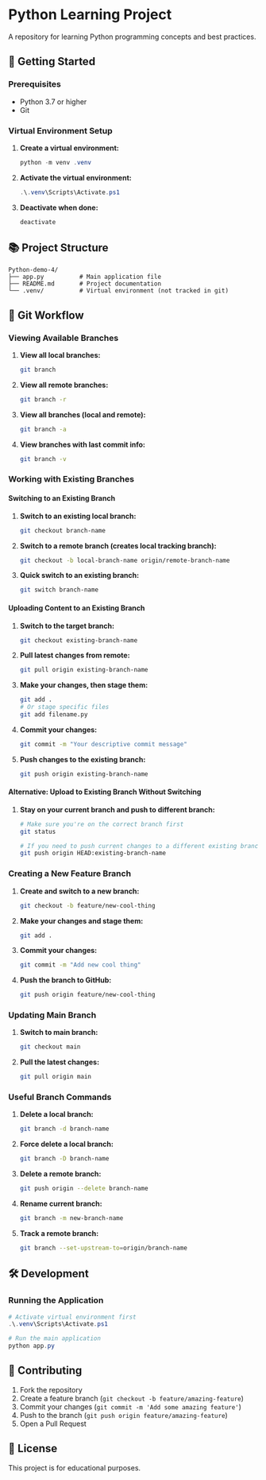 # Python Learning Project

A repository for learning Python programming concepts and best practices.

## 🚀 Getting Started

### Prerequisites

- Python 3.7 or higher
- Git

### Virtual Environment Setup

1. **Create a virtual environment:**
   ```powershell
   python -m venv .venv
   ```

2. **Activate the virtual environment:**
   ```powershell
   .\.venv\Scripts\Activate.ps1
   ```

3. **Deactivate when done:**
   ```powershell
   deactivate
   ```

## 📚 Project Structure

```
Python-demo-4/
├── app.py          # Main application file
├── README.md       # Project documentation
└── .venv/          # Virtual environment (not tracked in git)
```

## 🔧 Git Workflow

### Viewing Available Branches

1. **View all local branches:**
   ```bash
   git branch
   ```

2. **View all remote branches:**
   ```bash
   git branch -r
   ```

3. **View all branches (local and remote):**
   ```bash
   git branch -a
   ```

4. **View branches with last commit info:**
   ```bash
   git branch -v
   ```

### Working with Existing Branches

#### Switching to an Existing Branch

1. **Switch to an existing local branch:**
   ```bash
   git checkout branch-name
   ```

2. **Switch to a remote branch (creates local tracking branch):**
   ```bash
   git checkout -b local-branch-name origin/remote-branch-name
   ```

3. **Quick switch to an existing branch:**
   ```bash
   git switch branch-name
   ```

#### Uploading Content to an Existing Branch

1. **Switch to the target branch:**
   ```bash
   git checkout existing-branch-name
   ```

2. **Pull latest changes from remote:**
   ```bash
   git pull origin existing-branch-name
   ```

3. **Make your changes, then stage them:**
   ```bash
   git add .
   # Or stage specific files
   git add filename.py
   ```

4. **Commit your changes:**
   ```bash
   git commit -m "Your descriptive commit message"
   ```

5. **Push changes to the existing branch:**
   ```bash
   git push origin existing-branch-name
   ```

#### Alternative: Upload to Existing Branch Without Switching

1. **Stay on your current branch and push to different branch:**
   ```bash
   # Make sure you're on the correct branch first
   git status
   
   # If you need to push current changes to a different existing branch
   git push origin HEAD:existing-branch-name
   ```

### Creating a New Feature Branch

1. **Create and switch to a new branch:**
   ```bash
   git checkout -b feature/new-cool-thing
   ```

2. **Make your changes and stage them:**
   ```bash
   git add .
   ```

3. **Commit your changes:**
   ```bash
   git commit -m "Add new cool thing"
   ```

4. **Push the branch to GitHub:**
   ```bash
   git push origin feature/new-cool-thing
   ```

### Updating Main Branch

1. **Switch to main branch:**
   ```bash
   git checkout main
   ```

2. **Pull the latest changes:**
   ```bash
   git pull origin main
   ```

### Useful Branch Commands

1. **Delete a local branch:**
   ```bash
   git branch -d branch-name
   ```

2. **Force delete a local branch:**
   ```bash
   git branch -D branch-name
   ```

3. **Delete a remote branch:**
   ```bash
   git push origin --delete branch-name
   ```

4. **Rename current branch:**
   ```bash
   git branch -m new-branch-name
   ```

5. **Track a remote branch:**
   ```bash
   git branch --set-upstream-to=origin/branch-name
   ```

## 🛠️ Development

### Running the Application

```powershell
# Activate virtual environment first
.\.venv\Scripts\Activate.ps1

# Run the main application
python app.py
```

## 📝 Contributing

1. Fork the repository
2. Create a feature branch (`git checkout -b feature/amazing-feature`)
3. Commit your changes (`git commit -m 'Add some amazing feature'`)
4. Push to the branch (`git push origin feature/amazing-feature`)
5. Open a Pull Request

## 📄 License

This project is for educational purposes.